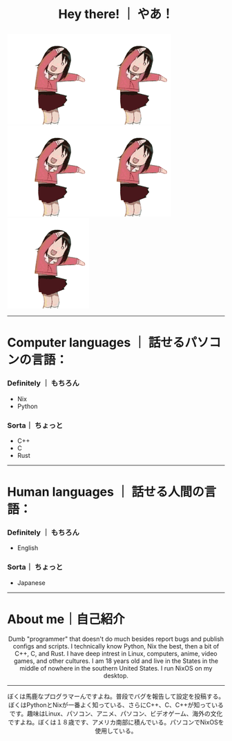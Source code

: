 # <p align="center">Hey there! ｜ やあ！</p>

![alt text](./azumanga-daioh-osaka.gif)![alt text](./azumanga-daioh-osaka.gif)![alt text](./azumanga-daioh-osaka.gif)![alt text](./azumanga-daioh-osaka.gif)![alt text](./azumanga-daioh-osaka.gif)


---

# Computer languages ｜ 話せるパソコンの言語：
### Definitely ｜ もちろん
- Nix
- Python
### Sorta｜ ちょっと
- C++
- C
- Rust

---

# Human languages ｜ 話せる人間の言語：
### Definitely ｜ もちろん
- English
### Sorta｜ ちょっと
- Japanese

---

# About me｜自己紹介
<p align="center">Dumb "programmer" that doesn't do much besides report bugs and publish configs and scripts. I technically know Python, Nix the best, then a bit of C++, C, and Rust. I have deep intrest in Linux, computers, anime, video games, and other cultures. I am 18 years old and live in the States in the middle of nowhere in the southern United States. I run NixOS on my desktop.</p>

---

<p align="center">ぼくは馬鹿なプログラマーんですよね。普段でバグを報告して設定を投稿する。ぼくはPythonとNixが一番よく知っている、さらにC++、C、C++が知っているです。趣味はLinux、パソコン、アニメ、パソコン、ビデオゲーム、海外の文化ですよね。ぼくは１８歳です、アメリカ南部に積んでいる。パソコンでNixOSを使用している。</p>
